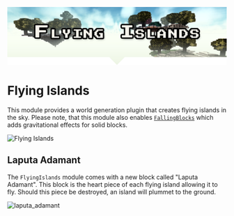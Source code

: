 <p align="center">
<img src="./docs/github-readme-banner.png" alt="Flying Islands"/>
</p>

# Flying Islands

This module provides a world generation plugin that creates flying islands in the sky.
Please note, that this module also enables [`FallingBlocks`](https://github.com/Terasology/FallingBlocks) which adds gravitational effects for solid blocks. 

![Flying Islands](https://user-images.githubusercontent.com/29981695/109419364-5ec29880-79cd-11eb-86a2-5900243382fd.png)


## Laputa Adamant

The `FlyingIslands` module comes with a new block called "Laputa Adamant".
This block is the heart piece of each flying island allowing it to fly.
Should this piece be destroyed, an island will plummet to the ground.

![laputa_adamant](https://user-images.githubusercontent.com/1448874/111070458-209b9d80-84d2-11eb-9b62-528d94d947d8.gif)
